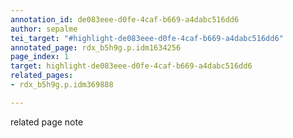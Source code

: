 ```yaml
---
annotation_id: de083eee-d0fe-4caf-b669-a4dabc516dd6
author: sepalme
tei_target: "#highlight-de083eee-d0fe-4caf-b669-a4dabc516dd6"
annotated_page: rdx_b5h9g.p.idm1634256
page_index: 1
target: highlight-de083eee-d0fe-4caf-b669-a4dabc516dd6
related_pages:
- rdx_b5h9g.p.idm369888

---
```

related page note